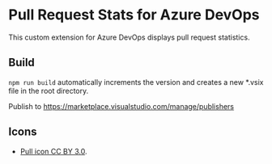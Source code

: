 # Pull Request Stats for Azure DevOps
This custom extension for Azure DevOps displays pull request statistics.

## Build
`npm run build` automatically increments the version and creates a new *.vsix file in the root directory.

Publish to https://marketplace.visualstudio.com/manage/publishers

## Icons
- [Pull icon CC BY 3.0](https://game-icons.net/1x1/delapouite/pull.html).
